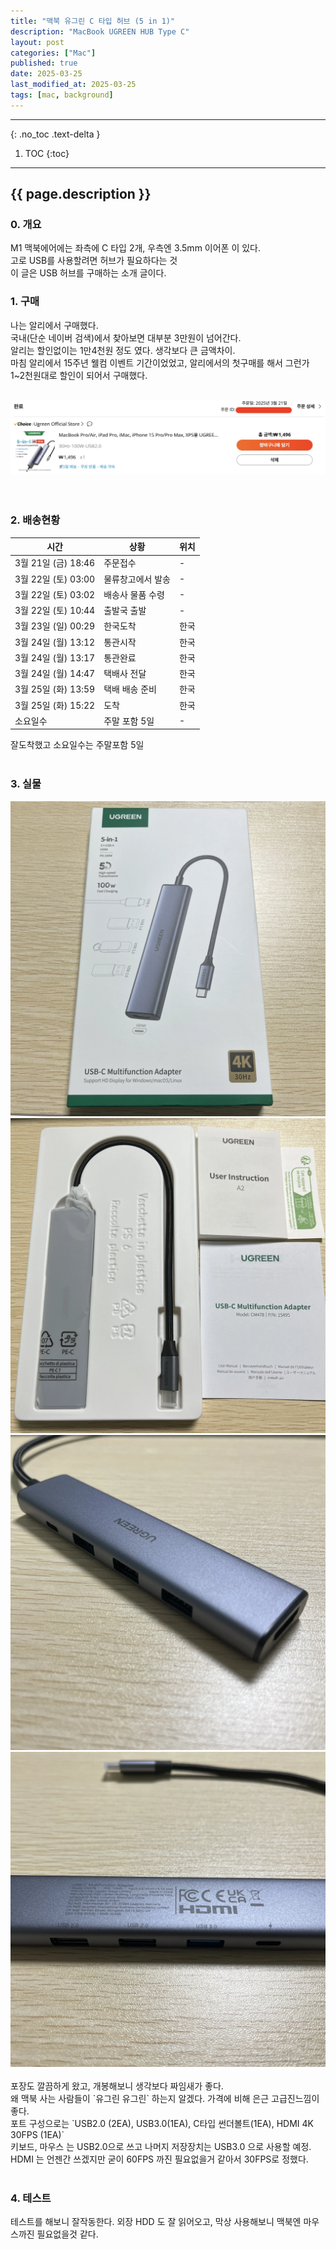 ```yaml
---
title: "맥북 유그린 C 타입 허브 (5 in 1)"
description: "MacBook UGREEN HUB Type C"
layout: post
categories: ["Mac"]
published: true
date: 2025-03-25
last_modified_at: 2025-03-25
tags: [mac, background]
---
```

---
{: .no_toc .text-delta }

1. TOC
{:toc}
---

<!-- 글의 제목은 ##
    나머지 큰 제목은 ###
    이후 나머지는 3개이상 -->

## {{ page.description }}

### 0. 개요
M1 맥북에어에는 좌측에 C 타입 2개, 우측엔 3.5mm 이어폰 이 있다.<br>
고로 USB를 사용할려면 허브가 필요하다는 것<br>
이 글은 USB 허브를 구매하는 소개 글이다.<br>

### 1. 구매
나는 알리에서 구매했다.<br>
국내(단순 네이버 검색)에서 찾아보면 대부분 3만원이 넘어간다.<br>
알리는 할인없이는 1만4천원 정도 였다. 생각보다 큰 금액차이.<br>
마침 알리에서 15주년 웰컴 이벤트 기간이었었고, 알리에서의 첫구매를 해서 그런가 1~2천원대로 할인이 되어서 구매했다.<br>
<br>

<div class="image-gallery cols-1">
    <img src ='/assets/img/2025-03-25-mac-ugreen-1.webp' alt='mac-ugreen-1'>
</div>
<br>
<br>

### 2. 배송현황

| 시간 | 상황 | 위치 |
| -- | -- | -- |
| 3월 21일 (금) 18:46 | 주문접수 | - |  
| 3월 22일 (토) 03:00 | 물류창고에서 발송 | - |
| 3월 22일 (토) 03:02 | 배송사 물품 수령 | - |
| 3월 22일 (토) 10:44 | 출발국 출발 | - |
| 3월 23일 (일) 00:29 | 한국도착 | 한국 |
| 3월 24일 (월) 13:12 | 통관시작 | 한국 |
| 3월 24일 (월) 13:17 | 통관완료 | 한국 |
| 3월 24일 (월) 14:47 | 택배사 전달 | 한국 |
| 3월 25일 (화) 13:59 | 택배 배송 준비 | 한국 |
| 3월 25일 (화) 15:22 | 도착 | 한국 |
| 소요일수 | 주말 포함 5일 | - |

잘도착했고 소요일수는 주말포함 5일<br>
<br>

### 3. 실물

<div class="image-gallery cols-4">
    <img src ='/assets/img/2025-03-25-mac-ugreen-2.webp' alt='mac-ugreen-2'>
    <img src ='/assets/img/2025-03-25-mac-ugreen-3.webp' alt='mac-ugreen-3'>
    <img src ='/assets/img/2025-03-25-mac-ugreen-4.webp' alt='mac-ugreen-4'>
    <img src ='/assets/img/2025-03-25-mac-ugreen-5.webp' alt='mac-ugreen-5'>
</div>
<br>
포장도 깔끔하게 왔고, 개봉해보니 생각보다 짜임새가 좋다.<br>
왜 맥북 사는 사람들이 `유그린 유그린` 하는지 알겠다. 가격에 비해 은근 고급진느낌이 좋다.<br>
포트 구성으로는 `USB2.0 (2EA), USB3.0(1EA), C타입 썬더볼트(1EA), HDMI 4K 30FPS (1EA)`<br>
키보드, 마우스 는 USB2.0으로 쓰고 나머지 저장장치는 USB3.0 으로 사용할 예정.<br>
HDMI 는 언젠간 쓰겠지만 굳이 60FPS 까진 필요없을거 같아서 30FPS로 정했다.<br>
<br>

### 4. 테스트
테스트를 해보니 잘작동한다. 외장 HDD 도 잘 읽어오고, 막상 사용해보니 맥북엔 마우스까진 필요없을것 같다.<br>
<br>